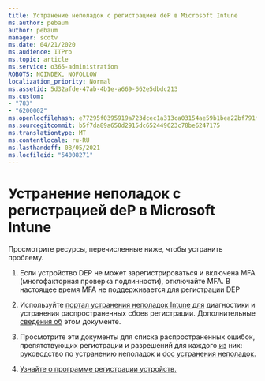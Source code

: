 ```yaml
---
title: Устранение неполадок с регистрацией deP в Microsoft Intune
ms.author: pebaum
author: pebaum
manager: scotv
ms.date: 04/21/2020
ms.audience: ITPro
ms.topic: article
ms.service: o365-administration
ROBOTS: NOINDEX, NOFOLLOW
localization_priority: Normal
ms.assetid: 5d32afde-47ab-4b1e-a669-662e5dbdc213
ms.custom:
- "783"
- "6200002"
ms.openlocfilehash: e77295f0395919a723dcec1a313ca03154ae59b1bea22bf791f3a0f923cab60d
ms.sourcegitcommit: b5f7da89a650d2915dc652449623c78be6247175
ms.translationtype: MT
ms.contentlocale: ru-RU
ms.lasthandoff: 08/05/2021
ms.locfileid: "54008271"
---
```

# <a name="troubleshoot-issues-with-dep-enrollment-in-microsoft-intune"></a>Устранение неполадок с регистрацией deP в Microsoft Intune

Просмотрите ресурсы, перечисленные ниже, чтобы устранить проблему.
  
1. Если устройство DEP не может зарегистрироваться и включена MFA (многофакторная проверка подлинности), отключайте MFA. В настоящее время MFA не поддерживается для регистрации DEP

2. Используйте [портал устранения неполадок Intune для](https://devicemanagement.microsoft.com/#blade/Microsoft_Intune_DeviceSettings/TroubleshootBlade) диагностики и устранения распространенных сбоев регистрации. Дополнительные [сведения об](https://docs.microsoft.com/intune/help-desk-operators) этом документе.

3. Просмотрите эти документы для списка распространенных ошибок, препятствующих регистрации и разрешений для каждого [из](https://support.microsoft.com/help/4039809/troubleshooting-ios-device-enrollment-in-intune) них: руководство по устранению неполадок и [doc устранения неполадок.](https://docs.microsoft.com/troubleshoot/mem/intune/troubleshoot-device-enrollment-in-intune)

4. [Узнайте о программе регистрации устройств.](https://docs.microsoft.com/intune/device-enrollment-program-enroll-ios)
